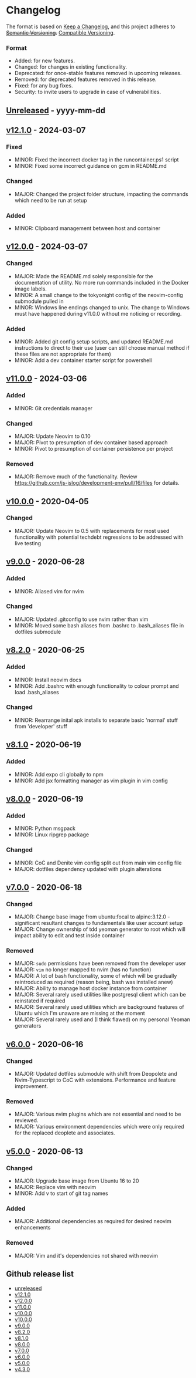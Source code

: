 # Changelog

The format is based on [Keep a Changelog](https://keepachangelog.com/en/1.0.0/),
and this project adheres to ~~[Semantic Versioning](https://semver.org/spec/v2.0.0.html).~~
[Compatible Versioning](https://gitlab.com/staltz/comver).

### Format
- Added: for new features.
- Changed: for changes in existing functionality.
- Deprecated: for once-stable features removed in upcoming releases.
- Removed: for deprecated features removed in this release.
- Fixed: for any bug fixes.
- Security: to invite users to upgrade in case of vulnerabilities.


## [Unreleased](https://github.com/js-jslog/development-env/compare/v12.1.0...HEAD) - yyyy-mm-dd

## [v12.1.0](https://github.com/js-jslog/development-env/releases/tag/v12.1.0) - 2024-03-07
### Fixed
- MINOR: Fixed the incorrect docker tag in the runcontainer.ps1 script
- MINOR: Fixed some incorrect guidance on gcm in README.md

### Changed
- MAJOR: Changed the project folder structure, impacting the commands which need to be run at setup

### Added
- MINOR: Clipboard management between host and container

## [v12.0.0](https://github.com/js-jslog/development-env/releases/tag/v12.0.0) - 2024-03-07
### Changed
- MAJOR: Made the README.md solely responsible for the documentation of utility. No more run commands included in the Docker image labels.
- MINOR: A small change to the tokyonight config of the neovim-config submodule pulled in
- MINOR: Windows line endings changed to unix. The change to Windows must have happened during v11.0.0 without me noticing or recording.

### Added
- MINOR: Added git config setup scripts, and updated README.md instructions to direct to their use (user can still choose manual method if these files are not appropriate for them)
- MINOR: Add a dev container starter script for powershell


## [v11.0.0](https://github.com/js-jslog/development-env/releases/tag/v11.0.0) - 2024-03-06
### Added
- MINOR: Git credentials manager

### Changed
- MAJOR: Update Neovim to 0.10
- MAJOR: Pivot to presumption of dev container based approach
- MINOR: Pivot to presumption of container persistence per project

### Removed
- MAJOR: Remove much of the functionality. Review https://github.com/js-jslog/development-env/pull/16/files for details.

## [v10.0.0](https://github.com/js-jslog/development-env/releases/tag/v10.0.0) - 2020-04-05
### Changed
- MAJOR: Update Neovim to 0.5 with replacements for most used functionality with potential techdebt regressions to be addressed with live testing

## [v9.0.0](https://github.com/js-jslog/development-env/releases/tag/v9.0.0) - 2020-06-28
### Added
- MINOR: Aliased vim for nvim

### Changed
- MAJOR: Updated .gitconfig to use nvim rather than vim
- MINOR: Moved some bash aliases from .bashrc to .bash_aliases file in dotfiles submodule

## [v8.2.0](https://github.com/js-jslog/development-env/releases/tag/v8.2.0) - 2020-06-25
### Added
- MINOR: Install neovim docs
- MINOR: Add .bashrc with enough functionality to colour prompt and load .bash_aliases

### Changed
- MINOR: Rearrange inital apk installs to separate basic 'normal' stuff from 'developer' stuff

## [v8.1.0](https://github.com/js-jslog/development-env/releases/tag/v8.1.0) - 2020-06-19
### Added
- MINOR: Add expo cli globally to npm
- MINOR: Add jsx formatting manager as vim plugin in vim config

## [v8.0.0](https://github.com/js-jslog/development-env/releases/tag/v8.0.0) - 2020-06-19
### Added
- MINOR: Python msgpack
- MINOR: Linux ripgrep package

### Changed
- MINOR: CoC and Denite vim config split out from main vim config file
- MAJOR: dotfiles dependency updated with plugin alterations

## [v7.0.0](https://github.com/js-jslog/development-env/releases/tag/v7.0.0) - 2020-06-18
### Changed
- MAJOR: Change base image from ubuntu:focal to alpine:3.12.0 - significant resultant changes to fundamentals like user account setup
- MAJOR: Change ownership of tdd yeoman generator to root which will impact ability to edit and test inside container

### Removed
- MAJOR: `sudo` permissions have been removed from the developer user
- MAJOR: `vim` no longer mapped to nvim (has no function)
- MAJOR: A lot of bash functionality, some of which will be gradually reintroduced as required (reason being, bash was installed anew)
- MAJOR: Ability to manage host docker instance from container
- MAJOR: Several rarely used utilities like postgresql client which can be reinstated if required
- MAJOR: Several rarely used utilities which are background features of Ubuntu which I'm unaware are missing at the moment
- MAJOR: Several rarely used and (I think flawed) on my personal Yeoman generators

## [v6.0.0](https://github.com/js-jslog/development-env/releases/tag/v6.0.0) - 2020-06-16
### Changed
- MAJOR: Updated dotfiles submodule with shift from Deopolete and Nvim-Typescript to CoC with extensions. Performance and feature improvement.

### Removed
- MAJOR: Various nvim plugins which are not essential and need to be reviewed.
- MAJOR: Various environment dependencies which were only required for the replaced deoplete and associates.

## [v5.0.0](https://github.com/js-jslog/development-env/releases/tag/v5.0.0) - 2020-06-13
### Changed
- MAJOR: Upgrade base image from Ubuntu 16 to 20
- MAJOR: Replace vim with neovim
- MINOR: Add v to start of git tag names

### Added
- MAJOR: Additional dependencies as required for desired neovim enhancements

### Removed
- MAJOR: Vim and it's dependencies not shared with neovim


## Github release list
- [unreleased](https://github.com/js-jslog/development-env/compare/v12.1.0...HEAD)
- [v12.1.0](https://github.com/js-jslog/development-env/releases/tag/v12.1.0)
- [v12.0.0](https://github.com/js-jslog/development-env/releases/tag/v12.0.0)
- [v11.0.0](https://github.com/js-jslog/development-env/releases/tag/v11.0.0)
- [v10.0.0](https://github.com/js-jslog/development-env/releases/tag/v10.0.0)
- [v10.0.0](https://github.com/js-jslog/development-env/releases/tag/v10.0.0)
- [v9.0.0](https://github.com/js-jslog/development-env/releases/tag/v9.0.0)
- [v8.2.0](https://github.com/js-jslog/development-env/releases/tag/v8.2.0)
- [v8.1.0](https://github.com/js-jslog/development-env/releases/tag/v8.1.0)
- [v8.0.0](https://github.com/js-jslog/development-env/releases/tag/v8.0.0)
- [v7.0.0](https://github.com/js-jslog/development-env/releases/tag/v7.0.0)
- [v6.0.0](https://github.com/js-jslog/development-env/releases/tag/v6.0.0)
- [v5.0.0](https://github.com/js-jslog/development-env/releases/tag/v5.0.0)
- [v4.3.0](https://github.com/js-jslog/development-env/releases/tag/4.3.0)
